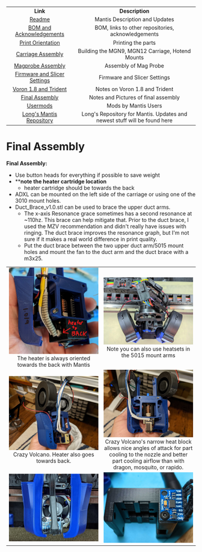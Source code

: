 <table width=100%>
<TR>
<TD align="center"><B>Link</TD><TD align="center"><B>Description</TD></TR>
<TR><TD align="center"><a href="readme.md">Readme</A></TD><TD align="center">Mantis Description and Updates</TD></TR>
<TR><TD align="center"><a href="bom_acknowledgements.md">BOM and Acknowledgements</A></TD><TD align="center">BOM, links to other repositories, acknowledgements</TD></TR>
<TR><TD align="center"><a href="print_orientation.md">Print Orientation</A></TD><TD align="center">Printing the parts</TD></TR>
<TR><TD align="center"><a href="carriage_assembly.md">Carriage Assembly</A></TD><TD align="center">Building the MGN9, MGN12 Carriage, Hotend Mounts</TD></TR>
<TR><TD align="center"><a href="magprobe.md">Magprobe Assembly</A></TD><TD align="center">Assembly of Mag Probe</TD></TR>
<TR><TD align="center"><a href="firmware_slicer_settings.md">Firmware and Slicer Settings</A></TD><TD align="center">Firmware and Slicer Settings</TD></TR>
<TR><TD align="center"><a href="1.8_trident.md">Voron 1.8 and Trident</A></TD><TD align="center">Notes on Voron 1.8 and Trident</TD></TR>
<TR><TD align="center"><a href="final_assembly.md">Final Assembly</A></TD><TD align="center">Notes and Pictures of final assembly</TD></TR>
<TR><TD align="center"><a href="Usermods/">Usermods</A></TD><TD align="center">Mods by Mantis Users</TD></TR>
<TR><TD align="center"><a href="final_assembly.md">Long's Mantis Repository</A></TD><TD align="center">Long's Repository for Mantis.  Updates and newest stuff will be found here</TD></TR>
</table>


Final Assembly
============
**Final Assembly:**
- Use button heads for everything if possible to save weight
-  ****note the heater cartridge location**
   - heater cartridge should be towards the back
- ADXL can be mounted on the left side of the carriage or using one of the 3010 mount holes.
- Duct_Brace_v1.0.stl can be used to brace the upper duct arms.  
  - The x-axis Resonance grace sometimes has a second resonance at ~110hz.  This brace can help mitigate that.  Prior to the duct brace, I used the MZV recommendation and didn't really have issues with ringing.  The duct brace improves the resonance graph, but I'm not sure if it makes a real world difference in print quality.  
  - Put the duct brace between the two upper duct arm/5015 mount holes and mount the fan to the duct arm and the duct brace with a m3x25.  
<table width=100%>
<TR>
<TD width=50% align="center"><img src="images/final_assembly_heater_back.jpg"><BR>The heater is always oriented towards the back with Mantis</TD>
<TD width=50% align="center"><img src="images/final_assembly_top.jpg"><BR>Note you can also use heatsets in the 5015 mount arms</TD>
<TR>
<TD width=50% align="center"><img src="images/final_assembly_crazy_volcano.jpg"><BR>Crazy Volcano.  Heater also goes towards back.</TD>
<TD width=50% align="center"><img src="images/final_assembly_crazy_volcano_rear.jpg"><BR>Crazy Volcano's narrow heat block allows nice angles of attack for part cooling to the nozzle and better part cooling airflow than with dragon, mosquito, or rapido.</TD>
</TR>
<TR>
<TD width=50% align="center"><img src="images/final_assembly_adxl_front.jpg"></TD>
<TD width=50% align="center"><img src="images/final_assembly_adxl_carriage.jpg"></TD>
</TR>
</TABLE>
